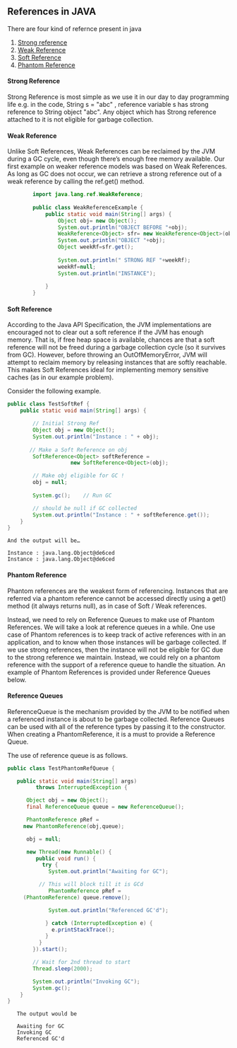 ## References in JAVA 

There are four kind of refernce present in java 
   1. [Strong reference](#strong-refernce)
   2. [Weak Reference](#weak-reference)
   3. [Soft Reference](#soft-reference)
   4. [Phantom Reference](#phantom-reference)
 
 #### Strong Reference 
 
  Strong Reference is most simple as we use it in our day to day programming life e.g. in the code, String s = "abc" , reference variable s has strong reference to String object "abc". Any object which has Strong reference attached to it is not eligible for garbage collection.
  
  
   #### Weak Reference
  
  Unlike Soft References, Weak References can be reclaimed by the JVM during a GC cycle, even though there’s enough free memory available.  Our first example on weaker reference models was based on Weak References. As long as GC does not occur, we can retrieve a strong reference out of a weak reference by calling the ref.get() method.
  ```java
          import java.lang.ref.WeakReference;
            
          public class WeakReferenceExample {
              public static void main(String[] args) {
                  Object obj= new Object();
                  System.out.println("OBJECT BEFORE "+obj);
                  WeakReference<Object> sfr= new WeakReference<Object>(obj);
                  System.out.println("OBJECT "+obj);
                  Object weekRf=sfr.get();
          
                  System.out.println(" STRONG REF "+weekRf);
                  weekRf=null;
                  System.out.println("INSTANCE");
          
              }
          }

```
  
  #### Soft Reference 
  According to the Java API Specification, the JVM implementations are encouraged not to clear out a soft reference if the JVM has enough memory. That is, if free heap space is available, chances are that a soft reference will not be freed during a garbage collection cycle (so it survives from GC).  However, before throwing an OutOfMemoryError, JVM will attempt to reclaim memory by releasing instances that are softly reachable.  This makes Soft References ideal for implementing memory sensitive caches (as in our example problem).
  
  Consider the following example.
  ```java
public class TestSoftRef {
      public static void main(String[] args) {
  
          // Initial Strong Ref
          Object obj = new Object();  
          System.out.println("Instance : " + obj);
          
         // Make a Soft Reference on obj
          SoftReference<Object> softReference = 
                      new SoftReference<Object>(obj); 
  
          // Make obj eligible for GC !
          obj = null;     
          
          System.gc();    // Run GC
  
          // should be null if GC collected
          System.out.println("Instance : " + softReference.get());
      }
  }
  
```
  ```text
And the output will be…
  
  Instance : java.lang.Object@de6ced
  Instance : java.lang.Object@de6ced
```

   
  #### Phantom Reference 
   
   Phantom references are the weakest form of referencing. Instances that are referred via a phantom reference cannot be accessed directly using a get() method (it always returns null), as in case of Soft / Weak references.
   
   Instead, we need to rely on Reference Queues to make use of Phantom References. We will take a look at reference queues in a while. One use case of Phantom references is to keep track of active references with in an application, and to know when those instances will be garbage collected. If we use strong references, then the instance will not be eligible for GC due to the strong reference we maintain. Instead, we could rely on a phantom reference with the support of a reference queue to handle the situation. An example of Phantom References is provided under Reference Queues below.
   
   #### Reference Queues 
   
   ReferenceQueue is the mechanism provided by the JVM to be notified when a referenced instance is about to be garbage collected. Reference Queues can be used with all of the reference types by passing it to the constructor. When creating a PhantomReference, it is a must to provide a Reference Queue.
   
   The use of reference queue is as follows.
   ```java
   public class TestPhantomRefQueue {
   
      public static void main(String[] args) 
   			throws InterruptedException {
   
         Object obj = new Object();
         final ReferenceQueue queue = new ReferenceQueue();
   
         PhantomReference pRef = 
   		new PhantomReference(obj,queue);
   
         obj = null;
   
         new Thread(new Runnable() {
            public void run() {
              try {
                System.out.println("Awaiting for GC");
   
     	     // This will block till it is GCd
                PhantomReference pRef = 
   		(PhantomReference) queue.remove(); 
   
                System.out.println("Referenced GC'd");
   
               } catch (InterruptedException e) {
                 e.printStackTrace();
               }
             }
           }).start();
   
           // Wait for 2nd thread to start
           Thread.sleep(2000);
   
           System.out.println("Invoking GC");
           System.gc();       
       }
   }

```
```text
   The output would be
   
   Awaiting for GC
   Invoking GC
   Referenced GC'd


```
       

